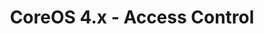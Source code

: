 ---
permalink: /product-documents/coreos4/nist-800-53/acfamily/
layout: control_family
title: CoreOS 4.x - Access Control
category: Product Documents
lead: |
  Control responses for NIST 800-53 rev4.
subnav:
  data: components.coreos4.coreos4
  href: ['#%', control_key]
  text: control_key
product_info:
  name: CoreOs 4.x
  opencontrol_component: coreos4
  control_family: AC-Access_Control
  control_family_shorthand: AC
---